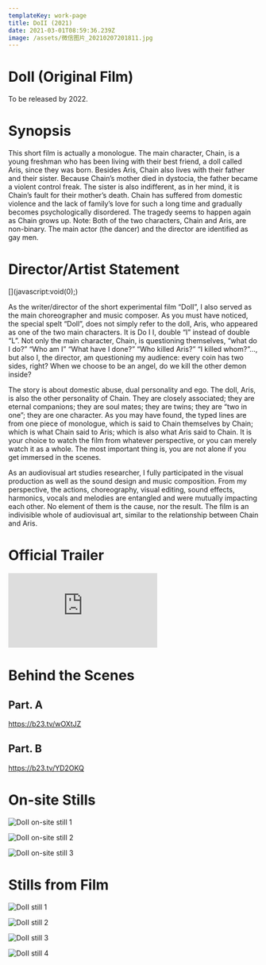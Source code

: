 ```yaml
---
templateKey: work-page
title: DoII (2021)
date: 2021-03-01T08:59:36.239Z
image: /assets/微信图片_20210207201811.jpg
---
```

# DoII (Original Film)

To be released by 2022.

<div class="lines-1"></div>

<div class="lines-1"></div>

# Synopsis 

<div class="lines-1"></div>

This short film is actually a monologue. 
The main character, Chain, is a young freshman who has been living with their best friend, a doll called Aris, since they was born. Besides Aris, Chain also lives with their father and their sister. Because Chain’s mother died in dystocia, the father became a violent control freak. The sister is also indifferent, as in her mind, it is Chain’s fault for their mother’s death. Chain has suffered from domestic violence and the lack of family’s love for such a long time and gradually becomes psychologically disordered. The tragedy seems to happen again as Chain grows up. 
Note: Both of the two characters, Chain and Aris, are non-binary. The main actor (the dancer) and the director are identified as gay men.

<div class="lines-1"></div>

# Director/Artist Statement

<div class="lines-1"></div>

<!--StartFragment-->[](javascript:void(0);)

As the writer/director of the short experimental film “DoII”, I also served as the main choreographer and music composer. As you must have noticed, the special spelt “Doll”, does not simply refer to the doll, Aris, who appeared as one of the two main characters. It is Do I I, double “I” instead of double “L”. Not only the main character, Chain, is questioning themselves, “what do I do?” “Who am I” “What have I done?” “Who killed Aris?” “I killed whom?”..., but also I, the director, am questioning my audience: every coin has two sides, right? When we choose to be an angel, do we kill the other demon inside?

The story is about domestic abuse, dual personality and ego. The doll, Aris, is also the other personality of Chain. They are closely associated; they are eternal companions; they are soul mates; they are twins; they are “two in one”; they are one character. As you may have found, the typed lines are from one piece of monologue, which is said to Chain themselves by Chain; which is what Chain said to Aris; which is also what Aris said to Chain. It is your choice to watch the film from whatever perspective, or you can merely watch it as a whole. The most important thing is, you are not alone if you get immersed in the scenes.

As an audiovisual art studies researcher, I fully participated in the visual production as well as the sound design and music composition. From my perspective, the actions, choreography, visual editing, sound effects, harmonics, vocals and melodies are entangled and were mutually impacting each other. No element of them is the cause, nor the result. The film is an indivisible whole of audiovisual art, similar to the relationship between Chain and Aris.

<!--EndFragment-->

<div class="lines-1"></div>

# Official Trailer

<div class="video-container"><iframe src="https://www.youtube.com/embed/O4lEewO6Hwo" class="video" frameborder="0" allow="accelerometer; autoplay; encrypted-media; gyroscope; picture-in-picture" allowfullscreen></iframe></div>

<div class="lines-1"></div>

# Behind the Scenes

<div class="lines-1"></div>

## Part. A

<https://b23.tv/wOXtJZ>

## Part. B

<https://b23.tv/YD2OKQ>

<div class="lines-1"></div>

# On-site Stills

<div class="lines-1"></div>

![DoII on-site still 1](/assets/微信图片_20210207194023.jpg#middle)

![DoII on-site still 2](/assets/微信图片_20210207194040.jpg#middle)

![DoII on-site still 3](/assets/微信图片_20210207194043.jpg#middle)

<div class="lines-1"></div>

# Stills from Film

<div class="lines-1"></div>

![DoII still 1](/assets/微信图片_20210301165554.png)

![DoII still 2](/assets/微信图片_20210301165551.jpg)

![DoII still 3](/assets/微信图片_20210301165549.jpg)

![DoII still 4](/assets/微信图片_20210301165538.jpg)